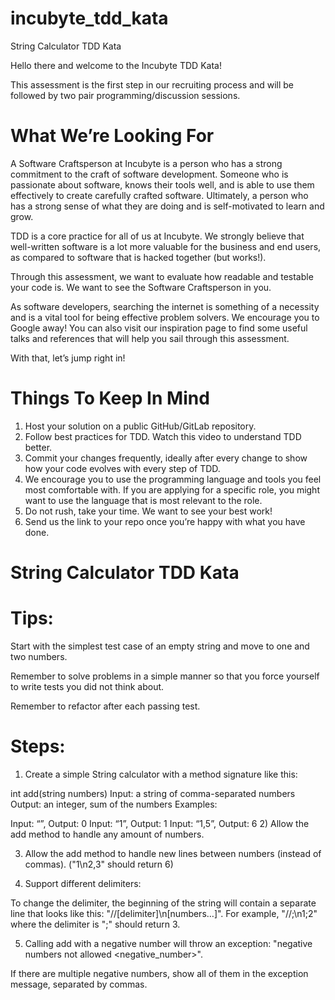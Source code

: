 # incubyte_tdd_kata
String Calculator TDD Kata

Hello there and welcome to the Incubyte TDD Kata!

This assessment is the first step in our recruiting process and will be followed by two pair programming/discussion sessions.

# What We’re Looking For

A Software Craftsperson at Incubyte is a person who has a strong commitment to the craft of software development. Someone who is passionate about software, knows their tools well, and is able to use them effectively to create carefully crafted software. Ultimately, a person who has a strong sense of what they are doing and is self-motivated to learn and grow.

TDD is a core practice for all of us at Incubyte. We strongly believe that well-written software is a lot more valuable for the business and end users, as compared to software that is hacked together (but works!).

Through this assessment, we want to evaluate how readable and testable your code is. We want to see the Software Craftsperson in you.

As software developers, searching the internet is something of a necessity and is a vital tool for being effective problem solvers. We encourage you to Google away! You can also visit our inspiration page to find some useful talks and references that will help you sail through this assessment.

With that, let’s jump right in!

# Things To Keep In Mind
1) Host your solution on a public GitHub/GitLab repository.
2) Follow best practices for TDD. Watch this video to understand TDD better.
3) Commit your changes frequently, ideally after every change to show how your code evolves with every step of TDD.
4) We encourage you to use the programming language and tools you feel most comfortable with. If you are applying for a specific role, you might want to use the language that is most relevant to the role.
5) Do not rush, take your time. We want to see your best work!
6) Send us the link to your repo once you’re happy with what you have done.

# String Calculator TDD Kata
# Tips:
  Start with the simplest test case of an empty string and move to one and two numbers.
  
  Remember to solve problems in a simple manner so that you force yourself to write tests you did not think about.
  
  Remember to refactor after each passing test.
# Steps:
1) Create a simple String calculator with a method signature like this:

int add(string numbers)
Input: a string of comma-separated numbers
Output: an integer, sum of the numbers
Examples:

Input: “”, Output: 0
Input: “1”, Output: 1
Input: “1,5”, Output: 6
2) Allow the add method to handle any amount of numbers.

3) Allow the add method to handle new lines between numbers (instead of commas). ("1\n2,3" should return 6)

4) Support different delimiters:

To change the delimiter, the beginning of the string will contain a separate line that looks like this: "//[delimiter]\n[numbers…]". For example, "//;\n1;2" where the delimiter is ";" should return 3.

5) Calling add with a negative number will throw an exception: "negative numbers not allowed <negative_number>".

If there are multiple negative numbers, show all of them in the exception message, separated by commas.
